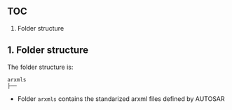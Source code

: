 ## TOC
1. Folder structure


## 1. Folder structure

The folder structure is:

    arxmls
    ├── 


* Folder `arxmls` contains the standarized arxml files defined by AUTOSAR

